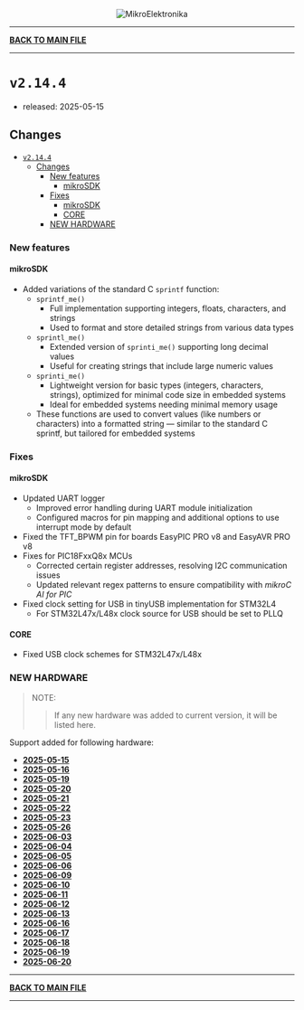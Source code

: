 <p align="center">
  <img src="http://www.mikroe.com/img/designs/beta/logo_small.png?raw=true" alt="MikroElektronika"/>
</p>

---

**[BACK TO MAIN FILE](../../changelog.md)**

---

# `v2.14.4`

+ released: 2025-05-15

## Changes

+ [`v2.14.4`](#v2144)
  + [Changes](#changes)
    + [New features](#new-features)
      + [mikroSDK](#mikrosdk)
    + [Fixes](#fixes)
      + [mikroSDK](#mikrosdk-1)
      + [CORE](#core)
    + [NEW HARDWARE](#new-hardware)

### New features

#### mikroSDK

+ Added variations of the standard C `sprintf` function:
  + `sprintf_me()`
    + Full implementation supporting integers, floats, characters, and strings
    + Used to format and store detailed strings from various data types
  + `sprintl_me()`
    + Extended version of `sprinti_me()` supporting long decimal values
    + Useful for creating strings that include large numeric values
  + `sprinti_me()`
    + Lightweight version for basic types (integers, characters, strings), optimized for minimal code size in embedded systems
    + Ideal for embedded systems needing minimal memory usage
  + These functions are used to convert values (like numbers or characters) into a formatted string — similar to the standard
    C sprintf, but tailored for embedded systems

### Fixes

#### mikroSDK

+ Updated UART logger
  + Improved error handling during UART module initialization
  + Configured macros for pin mapping and additional options to use interrupt mode by default
+ Fixed the TFT_BPWM pin for boards EasyPIC PRO v8 and EasyAVR PRO v8
+ Fixes for PIC18FxxQ8x MCUs
  + Corrected certain register addresses, resolving I2C communication issues
  + Updated relevant regex patterns to ensure compatibility with *mikroC AI for PIC*
+ Fixed clock setting for USB in tinyUSB implementation for STM32L4
    + For STM32L47x/L48x clock source for USB should be set to PLLQ

#### CORE

+ Fixed USB clock schemes for STM32L47x/L48x

### NEW HARDWARE

> NOTE:
>> If any new hardware was added to current version, it will be listed here.

Support added for following hardware:

+ **[2025-05-15](./new_hw/2025-05-15.md)**
+ **[2025-05-16](./new_hw/2025-05-16.md)**
+ **[2025-05-19](./new_hw/2025-05-19.md)**
+ **[2025-05-20](./new_hw/2025-05-20.md)**
+ **[2025-05-21](./new_hw/2025-05-21.md)**
+ **[2025-05-22](./new_hw/2025-05-22.md)**
+ **[2025-05-23](./new_hw/2025-05-23.md)**
+ **[2025-05-26](./new_hw/2025-05-26.md)**
+ **[2025-06-03](./new_hw/2025-06-03.md)**
+ **[2025-06-04](./new_hw/2025-06-04.md)**
+ **[2025-06-05](./new_hw/2025-06-05.md)**
+ **[2025-06-06](./new_hw/2025-06-06.md)**
+ **[2025-06-09](./new_hw/2025-06-09.md)**
+ **[2025-06-10](./new_hw/2025-06-10.md)**
+ **[2025-06-11](./new_hw/2025-06-11.md)**
+ **[2025-06-12](./new_hw/2025-06-12.md)**
+ **[2025-06-13](./new_hw/2025-06-13.md)**
+ **[2025-06-16](./new_hw/2025-06-16.md)**
+ **[2025-06-17](./new_hw/2025-06-17.md)**
+ **[2025-06-18](./new_hw/2025-06-18.md)**
+ **[2025-06-19](./new_hw/2025-06-19.md)**
+ **[2025-06-20](./new_hw/2025-06-20.md)**

---

**[BACK TO MAIN FILE](../../changelog.md)**

---
